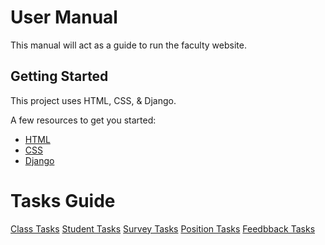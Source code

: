 # User Manual
This manual will act as a guide to run the faculty website.

## Getting Started

This project uses HTML, CSS, & Django.

A few resources to get you started:
- [HTML](https://html.com/)
- [CSS](https://www.tutorialspoint.com/css/)
- [Django](https://www.djangoproject.com/)

# Tasks Guide
[Class Tasks](https://html.com/)
[Student Tasks](https://html.com/)
[Survey Tasks](https://html.com/)
[Position Tasks](https://html.com/)
[Feedbback Tasks](https://html.com/)

